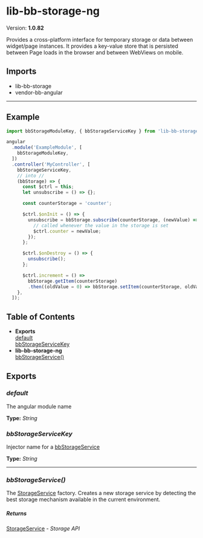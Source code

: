 # lib-bb-storage-ng


Version: **1.0.82**

Provides a cross-platform interface for temporary storage or data between widget/page instances.
It provides a key-value store that is persisted between Page loads in the browser and between
WebViews on mobile.

## Imports

* lib-bb-storage
* vendor-bb-angular

---

## Example

```javascript
import bbStorageModuleKey, { bbStorageServiceKey } from 'lib-bb-storage-ng';

angular
  .module('ExampleModule', [
    bbStorageModuleKey,
  ])
  .controller('MyController', [
    bbStorageServiceKey,
    // into //
    (bbStorage) => {
      const $ctrl = this;
      let unsubscribe = () => {};

      const counterStorage = 'counter';

      $ctrl.$onInit = () => {
        unsubscribe = bbStorage.subscribe(counterStorage, (newValue) => {
          // called whenever the value in the storage is set
          $ctrl.counter = newValue;
        });
      };

      $ctrl.$onDestroy = () => {
        unsubscribe();
      };

      $ctrl.increment = () =>
        bbStorage.getItem(counterStorage)
        .then((oldValue = 0) => bbStorage.setItem(counterStorage, oldValue + 1));
    },
  ]);
```

## Table of Contents
- **Exports**<br/>    <a href="#default">default</a><br/>    <a href="#bbStorageServiceKey">bbStorageServiceKey</a><br/>
- **lib-bb-storage-ng**<br/>    <a href="#lib-bb-storage-ngbbStorageService">bbStorageService()</a><br/>

## Exports

### <a name="default"></a>*default*

The angular module name

**Type:** *String*

### <a name="bbStorageServiceKey"></a>*bbStorageServiceKey*

Injector name for a [bbStorageService](#bbStorageService)

**Type:** *String*


---

### <a name="lib-bb-storage-ngbbStorageService"></a>*bbStorageService()*

The <a href="lib-bb-storage.html#StorageService">StorageService</a> factory.
Creates a new storage service by detecting the best storage mechanism available in the
current environment.


##### Returns

<a href="lib-bb-storage.html#StorageService">StorageService</a> - *Storage API*
